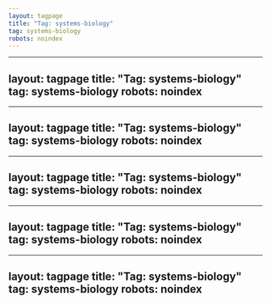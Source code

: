 ```yaml
---
layout: tagpage
title: "Tag: systems-biology"
tag: systems-biology
robots: noindex
---
```

---
layout: tagpage
title: "Tag: systems-biology"
tag: systems-biology
robots: noindex
---
---
layout: tagpage
title: "Tag: systems-biology"
tag: systems-biology
robots: noindex
---
---
layout: tagpage
title: "Tag: systems-biology"
tag: systems-biology
robots: noindex
---
---
layout: tagpage
title: "Tag: systems-biology"
tag: systems-biology
robots: noindex
---
---
layout: tagpage
title: "Tag: systems-biology"
tag: systems-biology
robots: noindex
---
